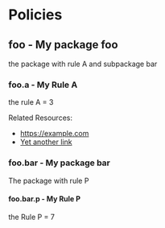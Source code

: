 # Policies

## foo - My package foo

the package with rule A and subpackage bar

### foo.a - My Rule A

the rule A = 3

Related Resources:

* https://example.com
* [Yet another link](https://example.com/more)

### foo.bar - My package bar

The package with rule P

#### foo.bar.p - My Rule P

the Rule P = 7

